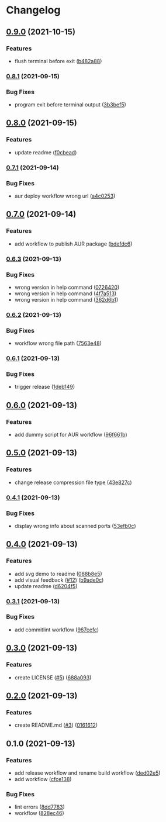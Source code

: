 # Changelog

## [0.9.0](https://www.github.com/joshmuente/knockson/compare/v0.8.1...v0.9.0) (2021-10-15)


### Features

* flush terminal before exit ([b482a88](https://www.github.com/joshmuente/knockson/commit/b482a8896c47c42a1b776b062d6fc919ec72b367))

### [0.8.1](https://www.github.com/joshmuente/knockson/compare/v0.8.0...v0.8.1) (2021-09-15)


### Bug Fixes

* program exit before terminal output ([3b3bef5](https://www.github.com/joshmuente/knockson/commit/3b3bef512bd2ec3acaf6f143cda7d9fde78b2e98))

## [0.8.0](https://www.github.com/joshmuente/knockson/compare/v0.7.1...v0.8.0) (2021-09-15)


### Features

* update readme ([f0cbead](https://www.github.com/joshmuente/knockson/commit/f0cbeadb41df578c244ab0f8e22a09d1567a33e2))

### [0.7.1](https://www.github.com/joshmuente/knockson/compare/v0.7.0...v0.7.1) (2021-09-14)


### Bug Fixes

* aur deploy workflow wrong url ([a4c0253](https://www.github.com/joshmuente/knockson/commit/a4c0253a84f82d327bff238b7f30030ee3491dba))

## [0.7.0](https://www.github.com/joshmuente/knockson/compare/v0.6.3...v0.7.0) (2021-09-14)


### Features

* add workflow to publish AUR package ([bdefdc6](https://www.github.com/joshmuente/knockson/commit/bdefdc62ff04504610574efe473dbef4816a973f))

### [0.6.3](https://www.github.com/joshmuente/knockson/compare/v0.6.2...v0.6.3) (2021-09-13)


### Bug Fixes

* wrong version in help command ([0726420](https://www.github.com/joshmuente/knockson/commit/072642011b86a026b8d443116710b67a4a24edf8))
* wrong version in help command ([4f7a513](https://www.github.com/joshmuente/knockson/commit/4f7a513992daba428431f570617c42303214e620))
* wrong version in help command ([362d6b1](https://www.github.com/joshmuente/knockson/commit/362d6b1c21215bfddb3160eeb2839db50f6be80f))

### [0.6.2](https://www.github.com/joshmuente/knockson/compare/v0.6.1...v0.6.2) (2021-09-13)


### Bug Fixes

* workflow wrong file path ([7563e48](https://www.github.com/joshmuente/knockson/commit/7563e487d5338d11187eb2ef4e2bae1dafe39a9c))

### [0.6.1](https://www.github.com/joshmuente/knockson/compare/v0.6.0...v0.6.1) (2021-09-13)


### Bug Fixes

* trigger release ([1deb149](https://www.github.com/joshmuente/knockson/commit/1deb14964f2afb545faf8a753d64622efd21ef9e))

## [0.6.0](https://www.github.com/joshmuente/knockson/compare/v0.5.0...v0.6.0) (2021-09-13)


### Features

* add dummy script for AUR workflow ([96f661b](https://www.github.com/joshmuente/knockson/commit/96f661b3f1ccb0e7eb35c201b688a79b321a36eb))

## [0.5.0](https://www.github.com/joshmuente/knockson/compare/v0.4.1...v0.5.0) (2021-09-13)


### Features

* change release compression file type ([43e827c](https://www.github.com/joshmuente/knockson/commit/43e827cf37152fb50d97a4a0869f286b3d13c37f))

### [0.4.1](https://www.github.com/joshmuente/knockson/compare/v0.4.0...v0.4.1) (2021-09-13)


### Bug Fixes

* display wrong info about scanned ports ([53efb0c](https://www.github.com/joshmuente/knockson/commit/53efb0cec286355d28cae3833d4555ade0cbaa53))

## [0.4.0](https://www.github.com/joshmuente/knockson/compare/v0.3.1...v0.4.0) (2021-09-13)


### Features

* add svg demo to readme ([088b8e5](https://www.github.com/joshmuente/knockson/commit/088b8e5d1573b35da2de1ddde3aefd52c0e97880))
* add visual feedback ([#12](https://www.github.com/joshmuente/knockson/issues/12)) ([b9ade0c](https://www.github.com/joshmuente/knockson/commit/b9ade0cdbc74f22f2372d8a6ee2d756bcfcda23e))
* update readme ([d6204f5](https://www.github.com/joshmuente/knockson/commit/d6204f590854657cac763192969033e110726b90))

### [0.3.1](https://www.github.com/joshmuente/knockson/compare/v0.3.0...v0.3.1) (2021-09-13)


### Bug Fixes

* add commitlint workflow ([967cefc](https://www.github.com/joshmuente/knockson/commit/967cefc629ba528c8ece4afba1d6aa523bf9b37f))

## [0.3.0](https://www.github.com/joshmuente/knockson/compare/v0.2.0...v0.3.0) (2021-09-13)


### Features

* create LICENSE ([#5](https://www.github.com/joshmuente/knockson/issues/5)) ([688a093](https://www.github.com/joshmuente/knockson/commit/688a093b0bedf82b0041355ed7a47c40cc4babbe))

## [0.2.0](https://www.github.com/joshmuente/knockson/compare/v0.1.0...v0.2.0) (2021-09-13)


### Features

* create README.md ([#3](https://www.github.com/joshmuente/knockson/issues/3)) ([0161612](https://www.github.com/joshmuente/knockson/commit/01616129c6bbe5bf86d30a349b3325d55f0e07b6))

## 0.1.0 (2021-09-13)


### Features

* add release workflow and rename build workflow ([ded02e5](https://www.github.com/joshmuente/knockson/commit/ded02e5e541a36a0b1f62424a8685b14b41787fa))
* add workflow ([cfce138](https://www.github.com/joshmuente/knockson/commit/cfce138337df98677a22c6289330b02791e2a9ca))


### Bug Fixes

* lint errors ([8dd7783](https://www.github.com/joshmuente/knockson/commit/8dd77834f6bb0b1640c4cbdd306221a4d00066a4))
* workflow ([828ec46](https://www.github.com/joshmuente/knockson/commit/828ec46c09f372566f90da0e00554736b9ab58d3))
